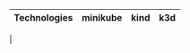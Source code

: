 

| Technologies         |       minikube              |          kind                 |               k3d               |            
|----------------------|-----------------------------|-------------------------------|---------------------------------|
|  